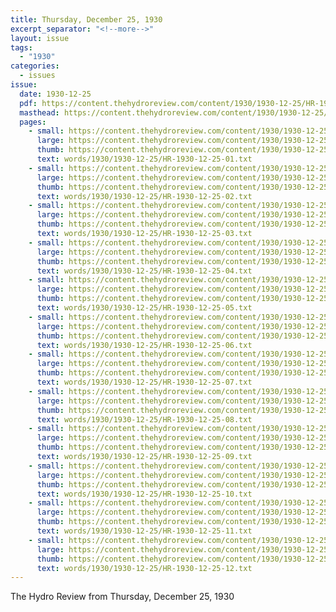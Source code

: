 ```yaml
---
title: Thursday, December 25, 1930
excerpt_separator: "<!--more-->"
layout: issue
tags:
  - "1930"
categories:
  - issues
issue:
  date: 1930-12-25
  pdf: https://content.thehydroreview.com/content/1930/1930-12-25/HR-1930-12-25.pdf
  masthead: https://content.thehydroreview.com/content/1930/1930-12-25/masthead/HR-1930-12-25.jpg
  pages:
    - small: https://content.thehydroreview.com/content/1930/1930-12-25/small/HR-1930-12-25-01.jpg
      large: https://content.thehydroreview.com/content/1930/1930-12-25/large/HR-1930-12-25-01.jpg
      thumb: https://content.thehydroreview.com/content/1930/1930-12-25/thumbnails/HR-1930-12-25-01.jpg
      text: words/1930/1930-12-25/HR-1930-12-25-01.txt
    - small: https://content.thehydroreview.com/content/1930/1930-12-25/small/HR-1930-12-25-02.jpg
      large: https://content.thehydroreview.com/content/1930/1930-12-25/large/HR-1930-12-25-02.jpg
      thumb: https://content.thehydroreview.com/content/1930/1930-12-25/thumbnails/HR-1930-12-25-02.jpg
      text: words/1930/1930-12-25/HR-1930-12-25-02.txt
    - small: https://content.thehydroreview.com/content/1930/1930-12-25/small/HR-1930-12-25-03.jpg
      large: https://content.thehydroreview.com/content/1930/1930-12-25/large/HR-1930-12-25-03.jpg
      thumb: https://content.thehydroreview.com/content/1930/1930-12-25/thumbnails/HR-1930-12-25-03.jpg
      text: words/1930/1930-12-25/HR-1930-12-25-03.txt
    - small: https://content.thehydroreview.com/content/1930/1930-12-25/small/HR-1930-12-25-04.jpg
      large: https://content.thehydroreview.com/content/1930/1930-12-25/large/HR-1930-12-25-04.jpg
      thumb: https://content.thehydroreview.com/content/1930/1930-12-25/thumbnails/HR-1930-12-25-04.jpg
      text: words/1930/1930-12-25/HR-1930-12-25-04.txt
    - small: https://content.thehydroreview.com/content/1930/1930-12-25/small/HR-1930-12-25-05.jpg
      large: https://content.thehydroreview.com/content/1930/1930-12-25/large/HR-1930-12-25-05.jpg
      thumb: https://content.thehydroreview.com/content/1930/1930-12-25/thumbnails/HR-1930-12-25-05.jpg
      text: words/1930/1930-12-25/HR-1930-12-25-05.txt
    - small: https://content.thehydroreview.com/content/1930/1930-12-25/small/HR-1930-12-25-06.jpg
      large: https://content.thehydroreview.com/content/1930/1930-12-25/large/HR-1930-12-25-06.jpg
      thumb: https://content.thehydroreview.com/content/1930/1930-12-25/thumbnails/HR-1930-12-25-06.jpg
      text: words/1930/1930-12-25/HR-1930-12-25-06.txt
    - small: https://content.thehydroreview.com/content/1930/1930-12-25/small/HR-1930-12-25-07.jpg
      large: https://content.thehydroreview.com/content/1930/1930-12-25/large/HR-1930-12-25-07.jpg
      thumb: https://content.thehydroreview.com/content/1930/1930-12-25/thumbnails/HR-1930-12-25-07.jpg
      text: words/1930/1930-12-25/HR-1930-12-25-07.txt
    - small: https://content.thehydroreview.com/content/1930/1930-12-25/small/HR-1930-12-25-08.jpg
      large: https://content.thehydroreview.com/content/1930/1930-12-25/large/HR-1930-12-25-08.jpg
      thumb: https://content.thehydroreview.com/content/1930/1930-12-25/thumbnails/HR-1930-12-25-08.jpg
      text: words/1930/1930-12-25/HR-1930-12-25-08.txt
    - small: https://content.thehydroreview.com/content/1930/1930-12-25/small/HR-1930-12-25-09.jpg
      large: https://content.thehydroreview.com/content/1930/1930-12-25/large/HR-1930-12-25-09.jpg
      thumb: https://content.thehydroreview.com/content/1930/1930-12-25/thumbnails/HR-1930-12-25-09.jpg
      text: words/1930/1930-12-25/HR-1930-12-25-09.txt
    - small: https://content.thehydroreview.com/content/1930/1930-12-25/small/HR-1930-12-25-10.jpg
      large: https://content.thehydroreview.com/content/1930/1930-12-25/large/HR-1930-12-25-10.jpg
      thumb: https://content.thehydroreview.com/content/1930/1930-12-25/thumbnails/HR-1930-12-25-10.jpg
      text: words/1930/1930-12-25/HR-1930-12-25-10.txt
    - small: https://content.thehydroreview.com/content/1930/1930-12-25/small/HR-1930-12-25-11.jpg
      large: https://content.thehydroreview.com/content/1930/1930-12-25/large/HR-1930-12-25-11.jpg
      thumb: https://content.thehydroreview.com/content/1930/1930-12-25/thumbnails/HR-1930-12-25-11.jpg
      text: words/1930/1930-12-25/HR-1930-12-25-11.txt
    - small: https://content.thehydroreview.com/content/1930/1930-12-25/small/HR-1930-12-25-12.jpg
      large: https://content.thehydroreview.com/content/1930/1930-12-25/large/HR-1930-12-25-12.jpg
      thumb: https://content.thehydroreview.com/content/1930/1930-12-25/thumbnails/HR-1930-12-25-12.jpg
      text: words/1930/1930-12-25/HR-1930-12-25-12.txt
---
```


The Hydro Review from Thursday, December 25, 1930

<!--more-->


